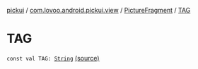 [pickui](../../index.md) / [com.lovoo.android.pickui.view](../index.md) / [PictureFragment](index.md) / [TAG](./-t-a-g.md)

# TAG

`const val TAG: `[`String`](https://kotlinlang.org/api/latest/jvm/stdlib/kotlin/-string/index.html) [(source)](https://github.com/lovoo/android-pickpic/blob/master/pickui/pickui/src/main/kotlin/com/lovoo/android/pickui/view/PictureFragment.kt#L152)